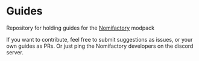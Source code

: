 # Guides
Repository for holding guides for the [Nomifactory](https://github.com/Nomifactory/Nomifactory) modpack

If you want to contribute, feel free to submit suggestions as issues, or your own guides as PRs. Or just ping the Nomifactory developers on the discord server.

